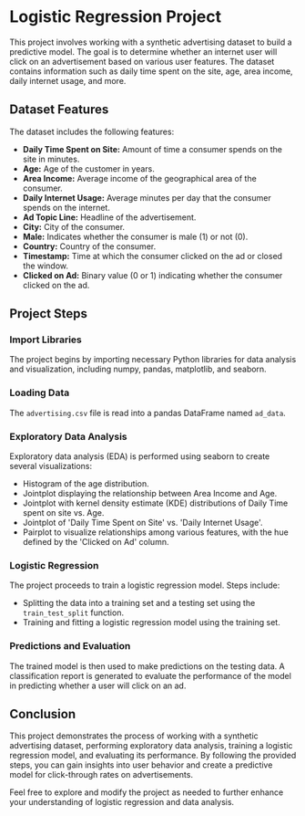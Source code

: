 # Logistic Regression Project

This project involves working with a synthetic advertising dataset to build a predictive model. The goal is to determine whether an internet user will click on an advertisement based on various user features. The dataset contains information such as daily time spent on the site, age, area income, daily internet usage, and more.

## Dataset Features

The dataset includes the following features:

- **Daily Time Spent on Site:** Amount of time a consumer spends on the site in minutes.
- **Age:** Age of the customer in years.
- **Area Income:** Average income of the geographical area of the consumer.
- **Daily Internet Usage:** Average minutes per day that the consumer spends on the internet.
- **Ad Topic Line:** Headline of the advertisement.
- **City:** City of the consumer.
- **Male:** Indicates whether the consumer is male (1) or not (0).
- **Country:** Country of the consumer.
- **Timestamp:** Time at which the consumer clicked on the ad or closed the window.
- **Clicked on Ad:** Binary value (0 or 1) indicating whether the consumer clicked on the ad.

## Project Steps

### Import Libraries
The project begins by importing necessary Python libraries for data analysis and visualization, including numpy, pandas, matplotlib, and seaborn.

### Loading Data
The `advertising.csv` file is read into a pandas DataFrame named `ad_data`.

### Exploratory Data Analysis
Exploratory data analysis (EDA) is performed using seaborn to create several visualizations:
- Histogram of the age distribution.
- Jointplot displaying the relationship between Area Income and Age.
- Jointplot with kernel density estimate (KDE) distributions of Daily Time spent on site vs. Age.
- Jointplot of 'Daily Time Spent on Site' vs. 'Daily Internet Usage'.
- Pairplot to visualize relationships among various features, with the hue defined by the 'Clicked on Ad' column.

### Logistic Regression
The project proceeds to train a logistic regression model. Steps include:
- Splitting the data into a training set and a testing set using the `train_test_split` function.
- Training and fitting a logistic regression model using the training set.

### Predictions and Evaluation
The trained model is then used to make predictions on the testing data. A classification report is generated to evaluate the performance of the model in predicting whether a user will click on an ad.

## Conclusion
This project demonstrates the process of working with a synthetic advertising dataset, performing exploratory data analysis, training a logistic regression model, and evaluating its performance. By following the provided steps, you can gain insights into user behavior and create a predictive model for click-through rates on advertisements.

Feel free to explore and modify the project as needed to further enhance your understanding of logistic regression and data analysis.

